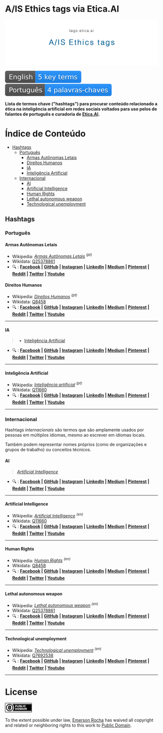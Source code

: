 # A/IS Ethics tags via Etica.AI

[![A/IS Ethics tags via Etica.AI](img/banner-tags.png)](https://tags.etica.ai)

![English Key terms](img/badges/language-en.svg) ![Palavras-chave em português](img/badges/language-pt.svg)

<!-- ![Status: Work in Progress](img/badges/status-work-in-progress.svg)-->

**Lista de termos chave ("hashtags") para procurar conteúdo relacionado a ética
na inteligência artificial em redes sociais voltados para uso pelos de falantes
de português e curadoria de [Etica.AI](https://pt.etica.ai).**

# Índice de Conteúdo

<!-- TOC depthFrom:2 depthTo:5 -->

- [Hashtags](#hashtags)
    - [Português](#português)
        - [Armas Autônomas Letais](#armas-autônomas-letais)
        - [Direitos Humanos](#direitos-humanos)
        - [IA](#ia)
        - [Inteligência Artificial](#inteligência-artificial)
    - [Internacional](#internacional)
        - [AI](#ai)
        - [Artificial Intelligence](#artificial-intelligence)
        - [Human Rights](#human-rights)
        - [Lethal autonomous weapon](#lethal-autonomous-weapon)
        - [Technological unemployment](#technological-unemployment)

<!-- /TOC -->

## Hashtags
<!--

- https://www.dreamgrow.com/top-15-most-popular-social-networking-sites/
- https://buffer.com/library/social-media-sites

- Qzone ?
- Weibo ?

-->

### Português

#### Armas Autônomas Letais
- Wikipedia: <em lang="pt">[Armas Autônomas Letais](https://pt.wikipedia.org/wiki/Armas_Aut%C3%B4nomas_Letais) <sup>(pt)</sup></em> 
- Wikidata: [Q25378861](https://www.wikidata.org/wiki/Q25378861)
- :mag: :
  **[Facebook](https://www.facebook.com/search/posts/?q=%23ArmasAutonomasLetais) \|
  [GitHub](https://github.com/topics/armas-autonomas-letais) \|
  [Instagram](https://www.instagram.com/explore/tags/ArmasAutonomasLetais) \|
  [LinkedIn](https://www.linkedin.com/search/results/content/?keywords=%23ArmasAutonomasLetais) \|
  [Medium](https://medium.com/search?q=%23ArmasAutonomasLetais) \|
  [Pinterest](https://pinterest.com/search/pins/?q=%23ArmasAutonomasLetais) \|
  [Reddit](https://www.reddit.com/search?q=%23ArmasAutonomasLetais) \|
  [Twitter](https://twitter.com/search?q=%23ArmasAutonomasLetais) \|
  [Youtube](https://www.youtube.com/results?search_query=%23ArmasAutonomasLetais)**

#### Direitos Humanos
- Wikipedia: <em lang="pt">[Direitos Humanos](https://pt.wikipedia.org/wiki/Direitos_humanos) <sup>(pt)</sup></em> 
- Wikidata: [Q8458](https://www.wikidata.org/wiki/Q8458)
- :mag: :
  **[Facebook](https://www.facebook.com/search/posts/?q=%23direitoshumanos) \|
  [GitHub](https://github.com/topics/direitos-humanos) \|
  [Instagram](https://www.instagram.com/explore/tags/DireitosHumanos) \|
  [LinkedIn](https://www.linkedin.com/search/results/content/?keywords=%23direitoshumanos) \|
  [Medium](https://medium.com/search?q=%23direitoshumanos) \|
  [Pinterest](https://pinterest.com/search/pins/?q=%23direitoshumanos) \|
  [Reddit](https://www.reddit.com/search?q=%23direitoshumanos) \|
  [Twitter](https://twitter.com/search?q=%23direitoshumanos) \|
  [Youtube](https://www.youtube.com/results?search_query=%23direitoshumanos)**

---

#### IA
> - [Inteligência Artificial](#artificial-intelligence)

- :mag: :
  **[Facebook](https://www.facebook.com/search/posts/?q=%23IA) \|
  [GitHub](https://github.com/topics/ia) \|
  [Instagram](https://www.instagram.com/explore/tags/ia) \|
  [LinkedIn](https://www.linkedin.com/search/results/content/?keywords=%23IA) \|
  [Medium](https://medium.com/search?q=%23IA) \|
  [Pinterest](https://pinterest.com/search/pins/?q=%23IA) \|
  [Reddit](https://www.reddit.com/search?q=%23IA) \|
  [Twitter](https://twitter.com/search?q=%23IA) \|
  [Youtube](https://www.youtube.com/results?search_query=%23IA)**

---

#### Inteligência Artificial
- Wikipedia: <em lang="pt">[Inteligência artificial](https://pt.wikipedia.org/wiki/Intelig%C3%AAncia_artificial) <sup>(pt)</sup></em> 
- Wikidata: [Q11660](https://www.wikidata.org/wiki/Q11660)
- :mag: :
  **[Facebook](https://www.facebook.com/search/posts/?q=%23InteligenciaArtificial) \|
  [GitHub](https://github.com/topics/inteligencia-artificial) \|
  [Instagram](https://www.instagram.com/explore/tags/inteligenciaartificial) \|
  [LinkedIn](https://www.linkedin.com/search/results/content/?keywords=%23InteligenciaArtificial) \|
  [Medium](https://medium.com/search?q=%23InteligenciaArtificial) \|
  [Pinterest](https://pinterest.com/search/pins/?q=%23InteligenciaArtificial) \|
  [Reddit](https://www.reddit.com/search?q=%23InteligenciaArtificial) \|
  [Twitter](https://twitter.com/search?q=%23InteligenciaArtificial) \|
  [Youtube](https://www.youtube.com/results?search_query=%23InteligenciaArtificial)**

---

### Internacional
Hashtags _internacionais_ são termos que são amplamente usados por pessoas em
múltiplos idiomas, mesmo ao escrever em idiomas locais.

Também podem representar nomes próprios (como de organizações e grupos de
trabalho) ou conceitos técnicos.

#### AI
> <em lang="en">[Artificial Intelligence](#artificial-intelligence)</em>

- :mag: :
  **[Facebook](https://www.facebook.com/search/posts/?q=%23AI) \|
  [GitHub](https://github.com/topics/ai) \|
  [Instagram](https://www.instagram.com/explore/tags/ai) \|
  [LinkedIn](https://www.linkedin.com/search/results/content/?keywords=%23AI) \|
  [Medium](https://medium.com/search?q=%23AI) \|
  [Pinterest](https://pinterest.com/search/pins/?q=%23AI) \|
  [Reddit](https://www.reddit.com/search?q=%23AI) \|
  [Twitter](https://twitter.com/search?q=%23AI) \|
  [Youtube](https://www.youtube.com/results?search_query=%23AI)**

---

#### Artificial Intelligence
- Wikipedia: <em lang="en">[Artificial Intelligence](https://en.wikipedia.org/wiki/Artificial_intelligence) <sup>(en)</sup></em> 
- Wikidata: [Q11660](https://www.wikidata.org/wiki/Q11660)
- :mag: :
  **[Facebook](https://www.facebook.com/search/posts/?q=%23ArtificialIntelligence) \|
  [GitHub](https://github.com/topics/artificial-intelligence) \|
  [Instagram](https://www.instagram.com/explore/tags/artificialintelligence) \|
  [LinkedIn](https://www.linkedin.com/search/results/content/?keywords=%23ArtificialIntelligence) \|
  [Medium](https://medium.com/search?q=%23ArtificialIntelligence) \|
  [Pinterest](https://pinterest.com/search/pins/?q=%23ArtificialIntelligence) \|
  [Reddit](https://www.reddit.com/search?q=%23ArtificialIntelligence) \|
  [Twitter](https://twitter.com/search?q=%23ArtificialIntelligence) \|
  [Youtube](https://www.youtube.com/results?search_query=%23ArtificialIntelligence)**

---

#### Human Rights
- Wikipedia: <em lang="en">[Human Rights](https://en.wikipedia.org/wiki/Human_rights) <sup>(en)</sup></em> 
- Wikidata: [Q8458](https://www.wikidata.org/wiki/Q8458)
- :mag: :
  **[Facebook](https://www.facebook.com/search/posts/?q=%23HumanRights) \|
  [GitHub](https://github.com/topics/human-rights) \|
  [Instagram](https://www.instagram.com/explore/tags/humanrights) \|
  [LinkedIn](https://www.linkedin.com/search/results/content/?keywords=%23HumanRights) \|
  [Medium](https://medium.com/search?q=%23HumanRights) \|
  [Pinterest](https://pinterest.com/search/pins/?q=%23HumanRights) \|
  [Reddit](https://www.reddit.com/search?q=%23HumanRights) \|
  [Twitter](https://twitter.com/search?q=%23HumanRights) \|
  [Youtube](https://www.youtube.com/results?search_query=%23HumanRights)**

---

#### Lethal autonomous weapon
- Wikipedia: <em lang="en">[Lethal autonomous weapon](https://en.wikipedia.org/wiki/Lethal_autonomous_weapon) <sup>(en)</sup></em> 
- Wikidata: [Q25378861](https://www.wikidata.org/wiki/Q25378861)
- :mag: :
  **[Facebook](https://www.facebook.com/search/posts/?q=%23LethalAutonomousWeapon) \|
  [GitHub](https://github.com/topics/lethal-autonomous-weapon) \|
  [Instagram](https://www.instagram.com/explore/tags/LethalAutonomousWeapon) \|
  [LinkedIn](https://www.linkedin.com/search/results/content/?keywords=%23LethalAutonomousWeapon) \|
  [Medium](https://medium.com/search?q=%23LethalAutonomousWeapon) \|
  [Pinterest](https://pinterest.com/search/pins/?q=%23LethalAutonomousWeapon) \|
  [Reddit](https://www.reddit.com/search?q=%23LethalAutonomousWeapon) \|
  [Twitter](https://twitter.com/search?q=%23LethalAutonomousWeapon) \|
  [Youtube](https://www.youtube.com/results?search_query=%23LethalAutonomousWeapon)**

---

#### Technological unemployment
- Wikipedia: <em lang="en">[Technological unemployment](https://en.wikipedia.org/wiki/Technological_unemployment) <sup>(en)</sup></em> 
- Wikidata: [Q7692538](https://www.wikidata.org/wiki/Q7692538)
- :mag: :
  **[Facebook](https://www.facebook.com/search/posts/?q=%23TechnologicalUnemployment) \|
  [GitHub](https://github.com/topics/technological-unemployment) \|
  [Instagram](https://www.instagram.com/explore/tags/technologicalunemployment) \|
  [LinkedIn](https://www.linkedin.com/search/results/content/?keywords=%23TechnologicalUnemployment) \|
  [Medium](https://medium.com/search?q=%23TechnologicalUnemployment) \|
  [Pinterest](https://pinterest.com/search/pins/?q=%23TechnologicalUnemployment) \|
  [Reddit](https://www.reddit.com/search?q=%23TechnologicalUnemployment) \|
  [Twitter](https://twitter.com/search?q=%23TechnologicalUnemployment) \|
  [Youtube](https://www.youtube.com/results?search_query=%23TechnologicalUnemployment)**

---

# License

[![Public Domain](img/public-domain.png)](UNLICENSE)

To the extent possible under law, [Emerson Rocha](https://github.com/fititnt)
has waived all copyright and related or neighboring rights to this work to
[Public Domain](UNLICENSE).
